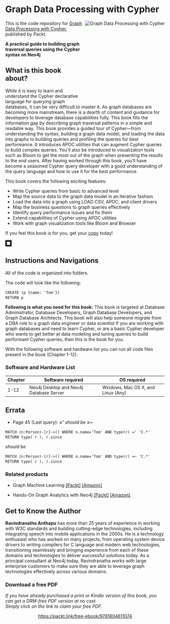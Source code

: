 # Graph Data Processing with Cypher

<a href="https://www.packtpub.com/product/graph-data-processing-with-cypher/9781804611074"><img src="https://static.packt-cdn.com/products/9781804611074/cover/smaller" alt="Graph Data Processing with Cypher" height="256px" align="right"></a>

This is the code repository for [ Graph Data Processing with Cypher](https://www.packtpub.com/product/graph-data-processing-with-cypher/9781804611074), published by Packt.

**A practical guide to building graph traversal queries using the Cypher syntax on Neo4j**

## What is this book about?
While it is easy to learn and understand the Cypher declarative language for querying graph databases, it can be very difficult to master it. As graph databases are becoming more mainstream, there is a dearth of content and guidance for developers to leverage database capabilities fully. This book fills the information gap by describing graph traversal patterns in a simple and readable way. This book provides a guided tour of Cypher—from understanding the syntax, building a graph data model, and loading the data into graphs to building queries and profiling the queries for best performance. It introduces APOC utilities that can augment Cypher queries to build complex queries. You’ll also be introduced to visualization tools such as Bloom to get the most out of the graph when presenting the results to the end users.
After having worked through this book, you’ll have become a seasoned Cypher query developer with a good understanding of the query language and how to use it for the best performance.

This book covers the following exciting features: 
* Write Cypher queries from basic to advanced level
* Map the source data to the graph data model in an iterative fashion
* Load the data into a graph using LOAD CSV, APOC, and client drivers
* Map the business questions to graph queries effectively
* Identify query performance issues and fix them
* Extend capabilities of Cypher using APOC utilities
* Work with graph visualization tools like Bloom and Browser	

If you feel this book is for you, get your [copy](https://www.amazon.com/dp/1804611077) today!

<a href="https://www.packtpub.com/?utm_source=github&utm_medium=banner&utm_campaign=GitHubBanner"><img src="https://raw.githubusercontent.com/PacktPublishing/GitHub/master/GitHub.png" alt="https://www.packtpub.com/" border="5" /></a>

## Instructions and Navigations
All of the code is organized into folders.

The code will look like the following:
```
CREATE (p {name: 'Tom'})
RETURN p
```

**Following is what you need for this book:**
This book is targeted at Database Administrator, Database Developers, Graph Database Developers, and Graph Database Architects. This book will also help someone migrate from a DBA role to a graph data engineer or data scientist
If you are working with graph databases and need to learn Cypher, or are a basic Cypher developer who wants to get better at data modeling and tuning queries to build performant Cypher queries, then this is the book for you.

With the following software and hardware list you can run all code files present in the book (Chapter 1-12).

### Software and Hardware List

| Chapter  | Software required                                                                    | OS required                        |
| -------- | -------------------------------------------------------------------------------------| -----------------------------------|
|  		1-12 | Neo4j Desktop and Neo4j Database Server  							                              | Windows, Mac OS X, and Linux (Any) |


## Errata

* Page 45 (Last query): **='** _should be_ **=~**
```
MATCH (n:Person)-[r]->() WHERE n.name='Tom' AND type(r) =' 'C.*' RETURN type( r ), r.since 
```
_should be_
```
MATCH (n:Person)-[r]->() WHERE n.name='Tom' AND type(r) =~ 'C.*' RETURN type( r ), r.since 
```

### Related products <Other books you may enjoy>
* Graph Machine Learning [[Packt]](https://www.packtpub.com/product/graph-machine-learning/9781800204492) [[Amazon]](https://www.amazon.com/dp/1800204493)

* Hands-On Graph Analytics with Neo4j [[Packt]](https://www.packtpub.com/product/hands-on-graph-analytics-with-neo4j/9781839212611?_ga=2.164659007.1855619319.1669697710-1347501151.1654864057) [[Amazon]](https://www.amazon.com/dp/1839212616)

## Get to Know the Author
**Ravindranatha Anthapu** has more than 25 years of experience in working with W3C standards and building cutting-edge technologies, including integrating speech into mobile applications in the 2000s. He is a technology enthusiast who has worked on many projects, from operating system device drivers to writing compilers for C language and modern web technologies, transitioning seamlessly and bringing experience from each of these domains and technologies to deliver successful solutions today. As a principal consultant at Neo4j today, Ravindranatha works with large enterprise customers to make sure they are able to leverage graph technologies effectively across various domains.

### Download a free PDF

 <i>If you have already purchased a print or Kindle version of this book, you can get a DRM-free PDF version at no cost.<br>Simply click on the link to claim your free PDF.</i>
<p align="center"> <a href="https://packt.link/free-ebook/9781804611074">https://packt.link/free-ebook/9781804611074 </a> </p>

